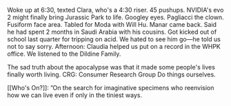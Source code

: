 Woke up at 6:30, texted Clara, who's a 4:30 riser. 45 pushups. NVIDIA's evo 2 might finally bring Jurassic Park to life. Googley eyes. Pagliacci the clown. Fusiform face area. Tabled for Moda with Will Hu. Manar came back. Said he had spent 2 months in Saudi Arabia with his cousins. Got kicked out of school last quarter for tripping on acid. We hated to see him go—he told us not to say sorry. Afternoon: Claudia helped us put on a record in the WHPK office. We listened to the Dildine Family.

The sad truth about the apocalypse was that it made some people's lives finally worth living. 
CRG: Consumer Research Group
Do things ourselves.

[[Who's On?]]:
”On the search for imaginative specimens
who reenvision how we can live
even if only in the tiniest ways.
